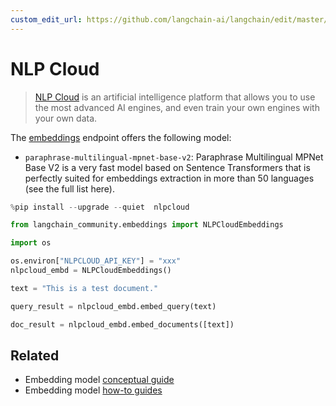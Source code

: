 ```yaml
---
custom_edit_url: https://github.com/langchain-ai/langchain/edit/master/docs/docs/integrations/text_embedding/nlp_cloud.ipynb
---
```

# NLP Cloud

>[NLP Cloud](https://docs.nlpcloud.com/#introduction) is an artificial intelligence platform that allows you to use the most advanced AI engines, and even train your own engines with your own data. 

The [embeddings](https://docs.nlpcloud.com/#embeddings) endpoint offers the following model:

* `paraphrase-multilingual-mpnet-base-v2`: Paraphrase Multilingual MPNet Base V2 is a very fast model based on Sentence Transformers that is perfectly suited for embeddings extraction in more than 50 languages (see the full list here).


```python
%pip install --upgrade --quiet  nlpcloud
```


```python
from langchain_community.embeddings import NLPCloudEmbeddings
```


```python
import os

os.environ["NLPCLOUD_API_KEY"] = "xxx"
nlpcloud_embd = NLPCloudEmbeddings()
```


```python
text = "This is a test document."
```


```python
query_result = nlpcloud_embd.embed_query(text)
```


```python
doc_result = nlpcloud_embd.embed_documents([text])
```


## Related

- Embedding model [conceptual guide](/docs/concepts/#embedding-models)
- Embedding model [how-to guides](/docs/how_to/#embedding-models)
